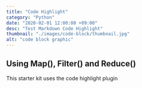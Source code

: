 ```yaml
---
title: "Code Highlight"
category: "Python"
date: "2020-02-01 12:00:00 +09:00"
desc: "Test Markdown Code Highlight"
thumbnail: "./images/code-block/thumbnail.jpg"
alt: "code block graphic"
---
```


## Using Map(), Filter() and Reduce()

This starter kit uses the code highlight plugin 
